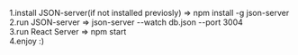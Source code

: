 1.install JSON-server(if not installed previosly) => npm install -g json-server<br/>
2.run JSON-server => json-server --watch db.json --port 3004<br/>
3.run React Server => npm start<br/>
4.enjoy :)
